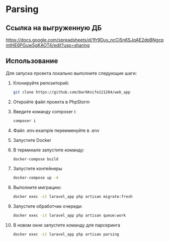 # Parsing

## Ссылка на выгруженную ДБ

https://docs.google.com/spreadsheets/d/1fr9Duy_ncCiSn6SJqAE2dpBNgcpmtHE6PGuwSgKAOT4/edit?usp=sharing

## Использование

Для запуска проекта локально выполните следующие шаги:

1. Клонируйте репозиторий:
   ```bash
   git clone https://github.com/DarkKnife121204/web_app
   ```
   
2. Откройте файл проекта в PhpStorm

3. Введите команду composer i:
    ```bash
   composer i
   ```
   
4. Файл .env.example переименуйте в .env
5. Запустите Docker
6. В терминале запустите команду:
    ```bash
    docker-compose build
    ```
7. Запустите контейнеры
    ```bash
    docker-compose up -d
    ```
8. Выполните миграцию:
    ```bash
    docker exec -it laravel_app php artisan migrate:fresh
    ```
9. Запустите обработчик очереди:
    ```bash
    docker exec -it laravel_app php artisan queue:work
    ```
10. В новом окне запустите команду для парсеринга 
    ```bash
    docker exec -it laravel_app php artisan parsing
    ```
